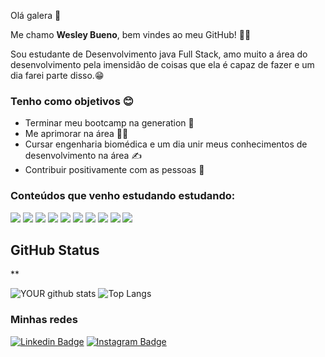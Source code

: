 Olá galera 👋

Me chamo **Wesley Bueno**, bem vindes ao meu GitHub! 🙋‍♂️

Sou estudante de Desenvolvimento java Full Stack, amo muito a área do desenvolvimento pela imensidão de coisas que ela é capaz de fazer e um dia farei parte disso.😁

### **Tenho como objetivos** 😊
- Terminar meu bootcamp na generation 💙
- Me aprimorar na área 👨‍💻
- Cursar engenharia biomédica e um dia unir meus conhecimentos de desenvolvimento na área ✍
 - Contribuir positivamente com as pessoas 🤩

### **Conteúdos que venho estudando estudando:** 
<p align="left">

<img src="https://img.shields.io/badge/HTML5-E34F26?style=for-the-badge&logo=html5&logoColor=white" />
<img src="https://img.shields.io/badge/CSS3-1572B6?style=for-the-badge&logo=css3&logoColor=white" />
<img src="https://img.shields.io/badge/TypeScript-007ACC?style=for-the-badge&logo=typescript&logoColor=white" />
<img src="https://img.shields.io/badge/Java-ED8B00?style=for-the-badge&logo=java&logoColor=white" />
<img src="https://img.shields.io/badge/Angular-DD0031?style=for-the-badge&logo=angular&logoColor=white" />
<img src="https://img.shields.io/badge/Bootstrap-563D7C?style=for-the-badge&logo=bootstrap&logoColor=white" />
<img src="https://img.shields.io/badge/jQuery-0769AD?style=for-the-badge&logo=jquery&logoColor=white" />
<img src="https://img.shields.io/badge/Spring-6DB33F?style=for-the-badge&logo=spring&logoColor=white" />
<img src="https://img.shields.io/badge/MySQL-00000F?style=for-the-badge&logo=mysql&logoColor=white" />
<img src="https://img.shields.io/badge/JavaScript-F7DF1E?style=for-the-badge&logo=javascript&logoColor=black" />


## **GitHub Status**

**


![YOUR github stats](https://github-readme-stats.vercel.app/api?username=WesleyBueno&show_icons=true&theme=vue)
![Top Langs](https://github-readme-stats.vercel.app/api/top-langs/?username=WesleyBueno&show_icons=true&theme=vue)



### **Minhas redes**

[![Linkedin Badge](https://img.shields.io/badge/-Wesley%20Bueno-2931cc?style=flat-square&logo=Linkedin&logoColor=white&link=https://www.linkedin.com/in/wesley-bueno/)](https://www.linkedin.com/in/wesley-bueno/) 
[![Instagram Badge](https://img.shields.io/badge/-Instagram-2931cc?style=flat-square&logo=Instagram&logoColor=white&link=https://www.instagram.com/wesleeyy.bueno/?hl=pt-br)](https://www.instagram.com/wesleeyy.bueno/?hl=pt-br)


